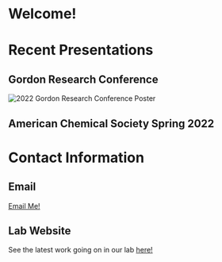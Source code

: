 # Welcome!

# Recent Presentations
## Gordon Research Conference
![2022 Gordon Research Conference Poster](GRC_Summer2022.png)
## American Chemical Society Spring 2022


# Contact Information
## Email
[Email Me!](Goedj011@umn.edu)
## Lab Website
See the latest work going on in our lab [here!](https://williamarnold.org)
